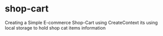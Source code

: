 # shop-cart
 
Creating a Simple E-commerce Shop-Cart using CreateContext
its using local storage to hold shop cat items information
